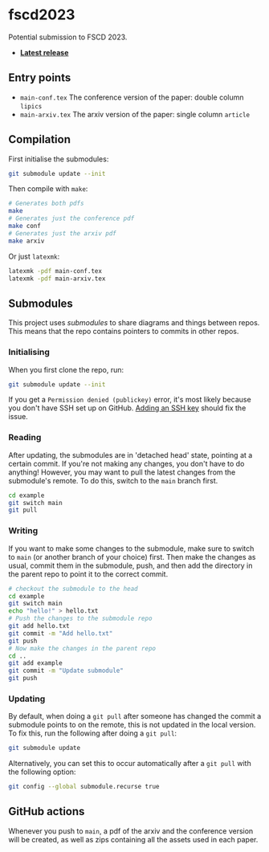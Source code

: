 # fscd2023

Potential submission to FSCD 2023.

* **[Latest release](https://github.com/georgejkaye/fscd2023/releases/latest)**

## Entry points

* `main-conf.tex` The conference version of the paper: double column `lipics`
* `main-arxiv.tex` The arxiv version of the paper: single column `article`

## Compilation

First initialise the submodules:

```sh
git submodule update --init
```

Then compile with `make`:

```sh
# Generates both pdfs
make
# Generates just the conference pdf
make conf
# Generates just the arxiv pdf
make arxiv
```

Or just `latexmk`:

```sh
latexmk -pdf main-conf.tex
latexmk -pdf main-arxiv.tex
```

## Submodules

This project uses *submodules* to share diagrams and things between repos.
This means that the repo contains pointers to commits in other repos.

### Initialising

When you first clone the repo, run:

```sh
git submodule update --init
```

If you get a `Permission denied (publickey)` error, it's most likely because you don't have SSH set up on GitHub.
[Adding an SSH key](https://docs.github.com/en/authentication/connecting-to-github-with-ssh/adding-a-new-ssh-key-to-your-github-account) should fix the issue.

### Reading

After updating, the submodules are in 'detached head' state, pointing at a certain commit.
If you're not making any changes, you don't have to do anything!
However, you may want to pull the latest changes from the submodule's remote.
To do this, switch to the `main` branch first.

```sh
cd example
git switch main
git pull
```

### Writing

If you want to make some changes to the submodule, make sure to switch to `main` (or another branch of your choice) first.
Then make the changes as usual, commit them in the submodule, push, and then add the directory in the parent repo to point it to the correct commit.

```sh
# checkout the submodule to the head
cd example
git switch main
echo "hello!" > hello.txt
# Push the changes to the submodule repo
git add hello.txt
git commit -m "Add hello.txt"
git push
# Now make the changes in the parent repo
cd ..
git add example
git commit -m "Update submodule"
git push
```

### Updating

By default, when doing a `git pull` after someone has changed the commit a submodule points to on the remote, this is not updated in the local version.
To fix this, run the following after doing a `git pull`:

```sh
git submodule update
```

Alternatively, you can set this to occur automatically after a `git pull` with the following option:

```sh
git config --global submodule.recurse true
```

## GitHub actions

Whenever you push to `main`, a pdf of the arxiv and the conference version will be created, as well as zips containing all the assets used in each paper.
